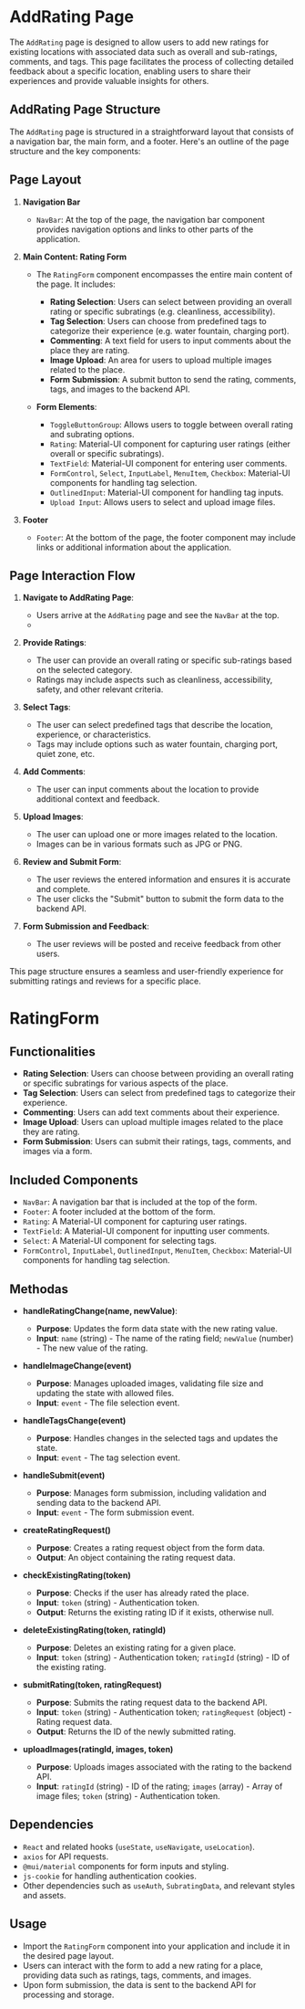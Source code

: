# AddRating Page
The `AddRating` page is designed to allow users to add new ratings for existing locations with associated data such as overall and sub-ratings, comments, and tags. This page facilitates the process of collecting detailed feedback about a specific location, enabling users to share their experiences and provide valuable insights for others.

## AddRating Page Structure

The `AddRating` page is structured in a straightforward layout that consists of a navigation bar, the main form, and a footer. Here's an outline of the page structure and the key components:

## Page Layout

1. **Navigation Bar**
    - `NavBar`: At the top of the page, the navigation bar component provides navigation options and links to other parts of the application.

2. **Main Content: Rating Form**
    - The `RatingForm` component encompasses the entire main content of the page. It includes:
    
        - **Rating Selection**: Users can select between providing an overall rating or specific subratings (e.g. cleanliness, accessibility).
        - **Tag Selection**: Users can choose from predefined tags to categorize their experience (e.g. water fountain, charging port).
        - **Commenting**: A text field for users to input comments about the place they are rating.
        - **Image Upload**: An area for users to upload multiple images related to the place.
        - **Form Submission**: A submit button to send the rating, comments, tags, and images to the backend API.
    
    - **Form Elements**:
        - `ToggleButtonGroup`: Allows users to toggle between overall rating and subrating options.
        - `Rating`: Material-UI component for capturing user ratings (either overall or specific subratings).
        - `TextField`: Material-UI component for entering user comments.
        - `FormControl`, `Select`, `InputLabel`, `MenuItem`, `Checkbox`: Material-UI components for handling tag selection.
        - `OutlinedInput`: Material-UI component for handling tag inputs.
        - `Upload Input`: Allows users to select and upload image files.

3. **Footer**
    - `Footer`: At the bottom of the page, the footer component may include links or additional information about the application.

## Page Interaction Flow
1. **Navigate to AddRating Page**:
   - Users arrive at the `AddRating` page and see the `NavBar` at the top.
   - 
2. **Provide Ratings**:
    - The user can provide an overall rating or specific sub-ratings based on the selected category.
    - Ratings may include aspects such as cleanliness, accessibility, safety, and other relevant criteria.

3. **Select Tags**:
    - The user can select predefined tags that describe the location, experience, or characteristics.
    - Tags may include options such as water fountain, charging port, quiet zone, etc.

4. **Add Comments**:
    - The user can input comments about the location to provide additional context and feedback.

5. **Upload Images**:
    - The user can upload one or more images related to the location.
    - Images can be in various formats such as JPG or PNG.

6. **Review and Submit Form**:
    - The user reviews the entered information and ensures it is accurate and complete.
    - The user clicks the "Submit" button to submit the form data to the backend API.
7. **Form Submission and Feedback**:
   - The user reviews will be posted and receive feedback from other users.

This page structure ensures a seamless and user-friendly experience for submitting ratings and reviews for a specific place.

# RatingForm
## Functionalities

- **Rating Selection**: Users can choose between providing an overall rating or specific subratings for various aspects of the place.
- **Tag Selection**: Users can select from predefined tags to categorize their experience.
- **Commenting**: Users can add text comments about their experience.
- **Image Upload**: Users can upload multiple images related to the place they are rating.
- **Form Submission**: Users can submit their ratings, tags, comments, and images via a form.

## Included Components

- `NavBar`: A navigation bar that is included at the top of the form.
- `Footer`: A footer included at the bottom of the form.
- `Rating`: A Material-UI component for capturing user ratings.
- `TextField`: A Material-UI component for inputting user comments.
- `Select`: A Material-UI component for selecting tags.
- `FormControl`, `InputLabel`, `OutlinedInput`, `MenuItem`, `Checkbox`: Material-UI components for handling tag selection.

##  Methodas

- **handleRatingChange(name, newValue)**:
    - **Purpose**: Updates the form data state with the new rating value.
    - **Input**: `name` (string) - The name of the rating field; `newValue` (number) - The new value of the rating.

- **handleImageChange(event)**
    - **Purpose**: Manages uploaded images, validating file size and updating the state with allowed files.
    - **Input**: `event` - The file selection event.

- **handleTagsChange(event)**
    - **Purpose**: Handles changes in the selected tags and updates the state.
    - **Input**: `event` - The tag selection event.

- **handleSubmit(event)**
    - **Purpose**: Manages form submission, including validation and sending data to the backend API.
    - **Input**: `event` - The form submission event.

- **createRatingRequest()**
    - **Purpose**: Creates a rating request object from the form data.
    - **Output**: An object containing the rating request data.

- **checkExistingRating(token)**
    - **Purpose**: Checks if the user has already rated the place.
    - **Input**: `token` (string) - Authentication token.
    - **Output**: Returns the existing rating ID if it exists, otherwise null.

- **deleteExistingRating(token, ratingId)**
    - **Purpose**: Deletes an existing rating for a given place.
    - **Input**: `token` (string) - Authentication token; `ratingId` (string) - ID of the existing rating.

- **submitRating(token, ratingRequest)**
    - **Purpose**: Submits the rating request data to the backend API.
    - **Input**: `token` (string) - Authentication token; `ratingRequest` (object) - Rating request data.
    - **Output**: Returns the ID of the newly submitted rating.

- **uploadImages(ratingId, images, token)**
    - **Purpose**: Uploads images associated with the rating to the backend API.
    - **Input**: `ratingId` (string) - ID of the rating; `images` (array) - Array of image files; `token` (string) - Authentication token.

## Dependencies

- `React` and related hooks (`useState`, `useNavigate`, `useLocation`).
- `axios` for API requests.
- `@mui/material` components for form inputs and styling.
- `js-cookie` for handling authentication cookies.
- Other dependencies such as `useAuth`, `SubratingData`, and relevant styles and assets.

## Usage

- Import the `RatingForm` component into your application and include it in the desired page layout.
- Users can interact with the form to add a new rating for a place, providing data such as ratings, tags, comments, and images.
- Upon form submission, the data is sent to the backend API for processing and storage.
